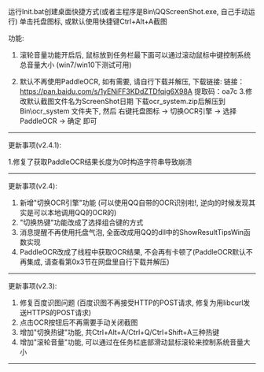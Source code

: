 运行Init.bat创建桌面快捷方式(或者主程序是Bin\QQScreenShot.exe, 自己手动运行)
单击托盘图标, 或默认使用快捷键Ctrl+Alt+A截图


功能:
1. 滚轮音量功能开启后, 鼠标放到任务栏最下面可以通过滚动鼠标中键控制系统总音量大小 (win7/win10下测试可用)

2. 默认不再使用PaddleOCR, 如有需要, 请自行下载并解压,
下载链接:
链接：https://pan.baidu.com/s/1yENiFF3KDdZTDfqig6X98A 
提取码：oa7c
3.修改默认截图文件名为ScreenShot日期
下载ocr_system.zip后解压到 Bin\ocr_system 文件夹下, 然后 右键托盘图标 -> 切换OCR引擎 -> 选择PaddleOCR -> 确定 即可



---------

更新事项(v2.4.1):

1.修复了获取PaddleOCR结果长度为0时构造字符串导致崩溃

----------

更新事项(v2.4):

1. 新增"切换OCR引擎"功能 (可以使用QQ自带的OCR识别啦!, 逆向的时候发现其实是可以本地调用QQ的OCR的)
2. "切换热键"功能改成了选择组合键的方式
3. 消息提醒不再使用托盘气泡, 全面改成用QQ的dll中的ShowResultTipsWin函数实现
4. PaddleOCR改成了线程中获取OCR结果, 不会再有卡顿了(PaddleOCR默认不再集成, 请查看第0x3节在网盘里自行下载并解压)

--------------

更新事项(v2.3):

1. 修复百度识图问题 (百度识图不再接受HTTP的POST请求, 修复为用libcurl发送HTTPS的POST请求)
2. 点击OCR按钮后不再需要手动关闭截图
3. 增加"切换热键"功能, 共Ctrl+Alt+A/Ctrl+Q/Ctrl+Shift+A三种热键
4. 增加"滚轮音量"功能, 可以通过在任务栏底部滑动鼠标滚轮来控制系统音量大小

--------------